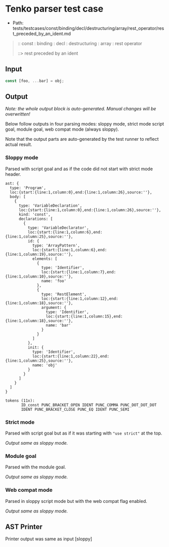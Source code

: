 # Tenko parser test case

- Path: tests/testcases/const/binding/decl/destructuring/array/rest_operator/rest_preceded_by_an_ident.md

> :: const : binding : decl : destructuring : array : rest operator
>
> ::> rest preceded by an ident

## Input

`````js
const [foo, ...bar] = obj;
`````

## Output

_Note: the whole output block is auto-generated. Manual changes will be overwritten!_

Below follow outputs in four parsing modes: sloppy mode, strict mode script goal, module goal, web compat mode (always sloppy).

Note that the output parts are auto-generated by the test runner to reflect actual result.

### Sloppy mode

Parsed with script goal and as if the code did not start with strict mode header.

`````
ast: {
  type: 'Program',
  loc:{start:{line:1,column:0},end:{line:1,column:26},source:''},
  body: [
    {
      type: 'VariableDeclaration',
      loc:{start:{line:1,column:0},end:{line:1,column:26},source:''},
      kind: 'const',
      declarations: [
        {
          type: 'VariableDeclarator',
          loc:{start:{line:1,column:6},end:{line:1,column:25},source:''},
          id: {
            type: 'ArrayPattern',
            loc:{start:{line:1,column:6},end:{line:1,column:19},source:''},
            elements: [
              {
                type: 'Identifier',
                loc:{start:{line:1,column:7},end:{line:1,column:10},source:''},
                name: 'foo'
              },
              {
                type: 'RestElement',
                loc:{start:{line:1,column:12},end:{line:1,column:18},source:''},
                argument: {
                  type: 'Identifier',
                  loc:{start:{line:1,column:15},end:{line:1,column:18},source:''},
                  name: 'bar'
                }
              }
            ]
          },
          init: {
            type: 'Identifier',
            loc:{start:{line:1,column:22},end:{line:1,column:25},source:''},
            name: 'obj'
          }
        }
      ]
    }
  ]
}

tokens (11x):
       ID_const PUNC_BRACKET_OPEN IDENT PUNC_COMMA PUNC_DOT_DOT_DOT
       IDENT PUNC_BRACKET_CLOSE PUNC_EQ IDENT PUNC_SEMI
`````

### Strict mode

Parsed with script goal but as if it was starting with `"use strict"` at the top.

_Output same as sloppy mode._

### Module goal

Parsed with the module goal.

_Output same as sloppy mode._

### Web compat mode

Parsed in sloppy script mode but with the web compat flag enabled.

_Output same as sloppy mode._

## AST Printer

Printer output was same as input [sloppy]
